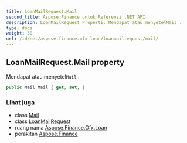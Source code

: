 ```yaml
---
title: LoanMailRequest.Mail
second_title: Aspose.Finance untuk Referensi .NET API
description: LoanMailRequest Properti. Mendapat atau menyetelMail .
type: docs
weight: 30
url: /id/net/aspose.finance.ofx.loan/loanmailrequest/mail/
---
```

## LoanMailRequest.Mail property

Mendapat atau menyetel`Mail` .

```csharp
public Mail Mail { get; set; }
```

### Lihat juga

* class [Mail](../../../aspose.finance.ofx/mail/)
* class [LoanMailRequest](../)
* ruang nama [Aspose.Finance.Ofx.Loan](../../loanmailrequest/)
* perakitan [Aspose.Finance](../../../)


